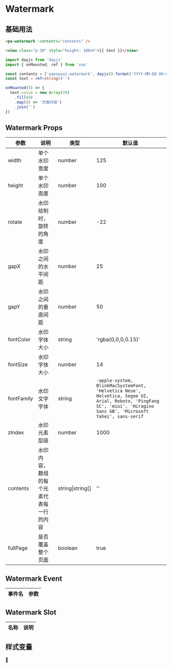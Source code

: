 # Watermark


<!--codes start-->

## 基础用法

```html [template]
<pa-watermark :contents="contents" />

<view class="p-30" style="height: 100vh">{{ text }}</view>
```
```ts [script]
import dayjs from 'dayjs'
import { onMounted, ref } from 'vue'

const contents = ['papayaui-watermark', dayjs().format('YYYY-MM-DD HH:mm')]
const text = ref<string>('')

onMounted(() => {
  text.value = new Array(20)
    .fill(0)
    .map(() => '页面内容')
    .join('')
})
```

<!--codes end-->

## Watermark Props

<!--props start-->

| 参数 | 说明 | 类型 | 默认值 |
| --- | ----- | --- | --- |
| width | 单个水印宽度 | number |  125 |
| height | 单个水印高度 | number |  100 |
| rotate | 水印绘制时，旋转的角度 | number |  -22 |
| gapX | 水印之间的水平间距 | number |  25 |
| gapY | 水印之间的垂直间距 | number |  50 |
| fontColor | 水印字体大小 | string |  'rgba(0,0,0,0.15)' |
| fontSize | 水印字体大小 | number |  14 |
| fontFamily | 水印文字字体 | string |  `-apple-system, BlinkMacSystemFont, 'Helvetica Neue', Helvetica, Segoe UI, Arial, Roboto, 'PingFang SC', 'miui', 'Hiragino Sans GB', 'Microsoft Yahei', sans-serif` |
| zIndex | 水印元素层级 | number |  1000 |
| contents | 水印内容，数组的每个元素代表每一行的内容 | string\|string[] |  '' |
| fullPage | 是否覆盖整个页面 | boolean |  true |

<!--props end-->

## Watermark Event

<!--event start-->

| 事件名 | 参数 |
| --- | --- |


<!--event end-->

## Watermark Slot

<!--slot start-->

| 名称 | 说明 |
| --- | --- |


<!--slot end-->

## 样式变量

<!--cssVar start-->

:see_no_evil:

<!--cssVar end-->

